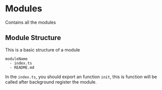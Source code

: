 # Modules

Contains all the modules

## Module Structure

This is a basic structure of a module

```
moduleName
  - index.ts
  - README.md
```

In the `index.ts`, you should export an function `init`, this is function will be called after background register the module.
